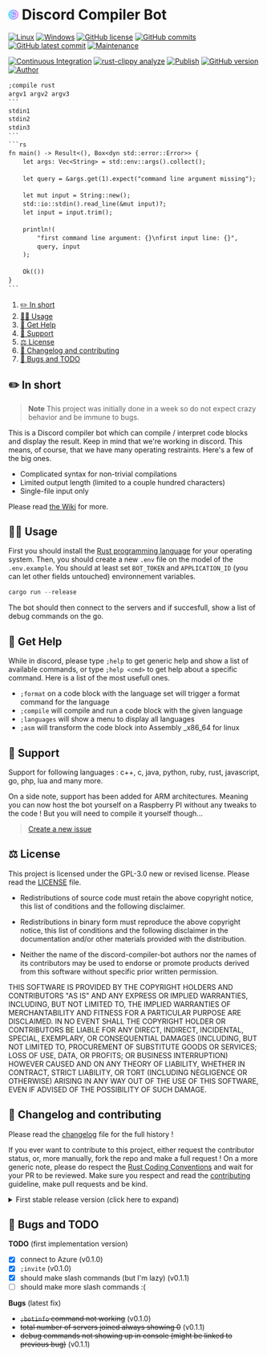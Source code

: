 # <img src="assets/code.png" alt="icon" width="4%"/> Discord Compiler Bot

[![Linux](https://svgshare.com/i/Zhy.svg)](https://docs.microsoft.com/en-us/windows/wsl/tutorials/gui-apps)
[![Windows](https://svgshare.com/i/ZhY.svg)](https://svgshare.com/i/ZhY.svg)
[![GitHub license](https://img.shields.io/github/license/ThomasByr/discord-compiler-bot)](https://github.com/ThomasByr/discord-compiler-bot/blob/master/LICENSE)
[![GitHub commits](https://badgen.net/github/commits/ThomasByr/discord-compiler-bot)](https://GitHub.com/ThomasByr/discord-compiler-bot/commit/)
[![GitHub latest commit](https://badgen.net/github/last-commit/ThomasByr/discord-compiler-bot)](https://gitHub.com/ThomasByr/discord-compiler-bot/commit/)
[![Maintenance](https://img.shields.io/badge/maintained%3F-yes-green.svg)](https://GitHub.com/ThomasByr/discord-compiler-bot/graphs/commit-activity)

[![Continuous Integration](https://github.com/ThomasByr/discord-compiler-bot/actions/workflows/main.yml/badge.svg)](https://github.com/ThomasByr/discord-compiler-bot/actions/workflows/main.yml)
[![rust-clippy analyze](https://github.com/ThomasByr/discord-compiler-bot/actions/workflows/rust-clippy.yml/badge.svg)](https://github.com/ThomasByr/discord-compiler-bot/actions/workflows/rust-clippy.yml)
[![Publish](https://github.com/ThomasByr/discord-compiler-bot/actions/workflows/publish.yml/badge.svg)](https://github.com/ThomasByr/discord-compiler-bot/actions/workflows/publish.yml)
[![GitHub version](https://badge.fury.io/gh/ThomasByr%2Fdiscord-compiler-bot.svg)](https://github.com/ThomasByr/discord-compiler-bot)
[![Author](https://img.shields.io/badge/author-@ThomasByr-blue)](https://github.com/ThomasByr)

````txt
;compile rust
argv1 argv2 argv3
```
stdin1
stdin2
stdin3
```
```rs
fn main() -> Result<(), Box<dyn std::error::Error>> {
    let args: Vec<String> = std::env::args().collect();

    let query = &args.get(1).expect("command line argument missing");

    let mut input = String::new();
    std::io::stdin().read_line(&mut input)?;
    let input = input.trim();

    println!(
        "first command line argument: {}\nfirst input line: {}",
        query, input
    );

    Ok(())
}
```
````

1. [✏️ In short](#️-in-short)
2. [👩‍🏫 Usage](#-usage)
3. [💁 Get Help](#-get-help)
4. [🔰 Support](#-support)
5. [⚖️ License](#️-license)
6. [🔄 Changelog and contributing](#-changelog-and-contributing)
7. [🐛 Bugs and TODO](#-bugs-and-todo)

## ✏️ In short

> **Note**
> This project was initially done in a week so do not expect crazy behavior and be immune to bugs.

This is a Discord compiler bot which can compile / interpret code blocks and display the result. Keep in mind that we're working in discord. This means, of course, that we have many operating restraints. Here's a few of the big ones.

- Complicated syntax for non-trivial compilations
- Limited output length (limited to a couple hundred characters)
- Single-file input only

Please read [the Wiki](https://github.com/ThomasByr/discord-compiler-bot/wiki) for more.

## 👩‍🏫 Usage

First you should install the [Rust programming language](https://www.rust-lang.org/learn/get-started) for your operating system. Then, you should create a new `.env` file on the model of the `.env.example`. You should at least set `BOT_TOKEN` and `APPLICATION_ID` (you can let other fields untouched) environnement variables.

```ps1
cargo run --release
```

The bot should then connect to the servers and if succesfull, show a list of debug commands on the go.

## 💁 Get Help

While in discord, please type `;help` to get generic help and show a list of available commands, or type `;help <cmd>` to get help about a specific command. Here is a list of the most usefull ones.

- `;format` on a code block with the language set will trigger a format command for the language
- `;compile` will compile and run a code block with the given language
- `;languages` will show a menu to display all languages
- `;asm` will transform the code block into Assembly \_x86_64 for linux

## 🔰 Support

Support for following languages : c++, c, java, python, ruby, rust, javascript, go, php, lua and many more.

On a side note, support has been added for ARM architectures. Meaning you can now host the bot yourself on a Raspberry PI without any tweaks to the code ! But you will need to compile it yourself though...

> [Create a new issue](https://github.com/ThomasByr/discord-compiler-bot/issues/new)

## ⚖️ License

This project is licensed under the GPL-3.0 new or revised license. Please read the [LICENSE](LICENSE) file.

- Redistributions of source code must retain the above copyright notice, this list of conditions and the following disclaimer.

- Redistributions in binary form must reproduce the above copyright notice, this list of conditions and the following disclaimer in the documentation and/or other materials provided with the distribution.

- Neither the name of the discord-compiler-bot authors nor the names of its contributors may be used to endorse or promote products derived from this software without specific prior written permission.

THIS SOFTWARE IS PROVIDED BY THE COPYRIGHT HOLDERS AND CONTRIBUTORS "AS IS" AND ANY EXPRESS OR IMPLIED WARRANTIES, INCLUDING, BUT NOT LIMITED TO, THE IMPLIED WARRANTIES OF MERCHANTABILITY AND FITNESS FOR A PARTICULAR PURPOSE ARE DISCLAIMED. IN NO EVENT SHALL THE COPYRIGHT HOLDER OR CONTRIBUTORS BE LIABLE FOR ANY DIRECT, INDIRECT, INCIDENTAL, SPECIAL, EXEMPLARY, OR CONSEQUENTIAL DAMAGES (INCLUDING, BUT NOT LIMITED TO, PROCUREMENT OF SUBSTITUTE GOODS OR SERVICES; LOSS OF USE, DATA, OR PROFITS; OR BUSINESS INTERRUPTION) HOWEVER CAUSED AND ON ANY THEORY OF LIABILITY, WHETHER IN CONTRACT, STRICT LIABILITY, OR TORT (INCLUDING NEGLIGENCE OR OTHERWISE) ARISING IN ANY WAY OUT OF THE USE OF THIS SOFTWARE, EVEN IF ADVISED OF THE POSSIBILITY OF SUCH DAMAGE.

## 🔄 Changelog and contributing

Please read the [changelog](changelog.md) file for the full history !

If you ever want to contribute to this project, either request the contributor status, or, more manually, fork the repo and make a full request ! On a more generic note, please do respect the [Rust Coding Conventions](https://rustc-dev-guide.rust-lang.org/conventions.html) and wait for your PR to be reviewed. Make sure you respect and read the [contributing](.github/CONTRIBUTING.md) guideline, make pull requests and be kind.

<details>
    <summary>  First stable release version (click here to expand) </summary>

**v1.0** unwrapping

- strongest cargo clippy analysis
- fixed some `panic!` on `.unwrap()`
- support for custom fail emoji
- the bot now uses 75B less ram on average, yay

**v1.1** swaps

- rewrote [CONTRIBUTING.md](.github/CONTRIBUTING.md)
- rules for background runner > .log
- TypeScript fix & shorthand `ts`
- `panic!` hook : prevent invalid panic logs from obfuscating errors
- rolled back to a lower output length limit

**v1.2** what is more useful when is broken ?

- reworked C and Java boilerplates

</details>

## 🐛 Bugs and TODO

**TODO** (first implementation version)

- [x] connect to Azure (v0.1.0)
- [x] `;invite` (v0.1.0)
- [x] should make slash commands (but I'm lazy) (v0.1.1)
- [ ] should make more slash commands :(

**Bugs** (latest fix)

- ~~`;botinfo` command not working~~ (v0.1.0)
- ~~total number of servers joined always showing 0~~ (v0.1.1)
- ~~debug commands not showing up in console (might be linked to previous bug)~~ (v0.1.1)
